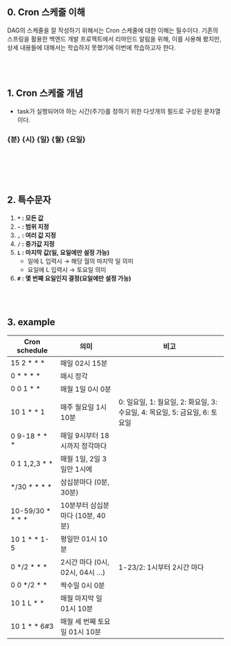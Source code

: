 ## 0. Cron 스케줄 이해

DAG의 스케줄을 잘 작성하기 위해서는 Cron 스케줄에 대한 이해는 필수이다. 기존의 스프링을 활용한 백엔드 개발 프로젝트에서 리마인드 알림을 위해, 이를 사용해 봤지만, 상세 내용들에 대해서는 학습하지 못했기에 이번에 학습하고자 한다.
<br><br><br><br>

## 1. Cron 스케줄 개념

- task가 실행되어야 하는 시간(주기)를 정하기 위한 다섯개의 필드로 구성된 문자열이다.

### {분}  {시}  {일}  {월}  {요일}
<br><br><br><br>

## 2. 특수문자

1. **`*`  : 모든 값** 
2. **`-`  : 범위 지정**
3. **`,`  : 여러 값 지정**
4. **`/`  : 증가값 지정**
5. **`L`  : 마지막 값(일, 요일에만 설정 가능)**
    - 일에 L 입력시 → 해당 월의 마지막 일 의미
    - 요일에 L 입력시 → 토요일 의미
6. **`#`  : 몇 번째 요일인지 결정(요일에만 설정 가능)**
<br><br><br><br>

## 3. example

| Cron schedule | 의미 | 비고 |
| ----------------- | -------- | --- |
| 15 2 * * * | 매일 02시 15분 |  |
| 0 * * * * | 매시 정각 |  |
| 0 0 1 * * | 매월 1일 0시 0분 |  |
| 10 1 * * 1 | 매주 월요일 1시 10분 | 0: 일요일, 1: 월요일, 2: 화요일, 3: 수요일, 4: 목요일, 5: 금요일, 6: 토요일 |
| 0 9-18 * * * | 매일 9시부터 18시까지 정각마다 |  |
| 0 1 1,2,3 * * | 매월 1일, 2일 3일만 1시에 |  |
| */30 * * * * | 삼십분마다 (0분, 30분) |  |
| 10-59/30 * * * * | 10분부터 삼십분마다 (10분, 40분) |  |
| 10 1 * * 1-5 | 평일만 01시 10분 |  |
| 0 */2 * * * | 2시간 마다 (0시, 02시, 04시 …) | 1-23/2: 1시부터 2시간 마다 |
| 0 0 */2 * * | 짝수일 0시 0분 |  |
| 10 1 L * * | 매월 마지막 일 01시 10분 |  |
| 10 1 * * 6#3 | 매월 세 번째 토요일 01시 10분 |  |